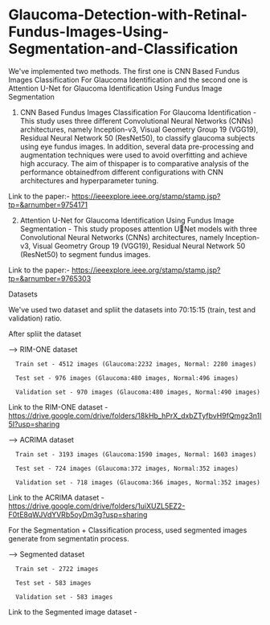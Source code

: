 # Glaucoma-Detection-with-Retinal-Fundus-Images-Using-Segmentation-and-Classification

We've implemented two methods. The first one is CNN Based Fundus Images Classification For Glaucoma Identification  and the second one is Attention U-Net for 
Glaucoma Identification Using Fundus Image Segmentation

1. CNN Based Fundus Images Classification For Glaucoma Identification - 
This study uses three different Convolutional Neural Networks (CNNs) architectures, namely Inception-v3, Visual Geometry Group 19 (VGG19), Residual Neural Network 50 (ResNet50), to classify glaucoma subjects using eye fundus images. In addition, several data pre-processing and augmentation techniques were used to
avoid overfitting and achieve high accuracy. The aim of thispaper is to comparative analysis of the performance obtainedfrom different configurations with CNN architectures and hyperparameter tuning.

Link to the paper:- https://ieeexplore.ieee.org/stamp/stamp.jsp?tp=&arnumber=9754171

2. Attention U-Net for Glaucoma Identification Using Fundus Image Segmentation - 
This study proposes attention UNet models with three Convolutional Neural Networks (CNNs) architectures, namely Inception-v3, Visual Geometry Group 19 (VGG19), Residual Neural Network 50 (ResNet50) to segment fundus images.

Link to the paper:- https://ieeexplore.ieee.org/stamp/stamp.jsp?tp=&arnumber=9765303

Datasets

We've used two dataset and spliit the datasets into 70:15:15 (train, test and validation) ratio.

After spliit the dataset

--> RIM-ONE dataset

      Train set - 4512 images (Glaucoma:2232 images, Normal: 2280 images)
      
      Test set - 976 images (Glaucoma:480 images, Normal:496 images)
      
      Validation set - 970 images (Glaucoma:480 images, Normal:490 images)
      
Link to the RIM-ONE dataset - https://drive.google.com/drive/folders/18kHb_hPrX_dxbZTyfbvH9fQmgz3n1I5I?usp=sharing

--> ACRIMA dataset

      Train set - 3193 images (Glaucoma:1590 images, Normal: 1603 images)
      
      Test set - 724 images (Glaucoma:372 images, Normal:352 images)
      
      Validation set - 718 images (Glaucoma:366 images, Normal:352 images)
      
Link to the ACRIMA dataset - https://drive.google.com/drive/folders/1uiXUZL5EZ2-F0tE8qWJVdYVRb5oyDm3g?usp=sharing

For the Segmentation + Classification process, used segmented images generate from segmentatin process.

--> Segmented dataset

      Train set - 2722 images
      
      Test set - 583 images
      
      Validation set - 583 images
      
Link to the Segmented image dataset - 
      
   
      
      

      
